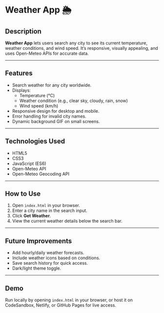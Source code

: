 # Weather App 🌦️

## Description
**Weather App** lets users search any city to see its current temperature, weather conditions, and wind speed. It’s responsive, visually appealing, and uses Open-Meteo APIs for accurate data.

---

## Features
- Search weather for any city worldwide.
- Displays:
  - Temperature (°C)
  - Weather condition (e.g., clear sky, cloudy, rain, snow)
  - Wind speed (km/h)
- Responsive design for desktop and mobile.
- Error handling for invalid city names.
- Dynamic background GIF on small screens.

---

## Technologies Used
- HTML5
- CSS3
- JavaScript (ES6)
- Open-Meteo API
- Open-Meteo Geocoding API

---

## How to Use
1. Open `index.html` in your browser.
2. Enter a city name in the search input.
3. Click **Get Weather**.
4. View the current weather details below the search bar.

---

## Future Improvements
- Add hourly/daily weather forecasts.
- Include weather icons based on conditions.
- Save search history for quick access.
- Dark/light theme toggle.

---

## Demo
Run locally by opening `index.html` in your browser, or host it on CodeSandbox, Netlify, or GitHub Pages for live access.
